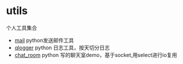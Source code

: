# utils
个人工具集合

* [mail](https://github.com/akxxsb/utils/tree/master/mail) python发送邮件工具
* [qlogger](https://github.com/akxxsb/utils/tree/master/qlogger) python 日志工具，按天切分日志
* [chat_room](https://github.com/akxxsb/utils/tree/master/chat_room) python 写的聊天室demo，基于socket,用select进行io复用
